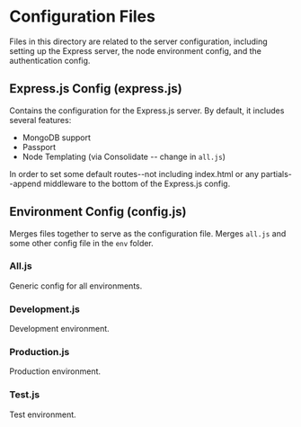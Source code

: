 # Configuration Files

Files in this directory are related to the server configuration, including setting up the Express server, the node environment config, and the authentication config.



## Express.js Config (express.js)

Contains the configuration for the Express.js server. By default, it includes several features:
- MongoDB support
- Passport
- Node Templating (via Consolidate -- change in `all.js`)

In order to set some default routes--not including index.html or any partials--append middleware to the bottom of the Express.js config.



## Environment Config (config.js)

Merges files together to serve as the configuration file. Merges `all.js` and some other config file in the `env` folder.

### All.js

Generic config for all environments.

### Development.js

Development environment.

### Production.js

Production environment.

### Test.js

Test environment.

